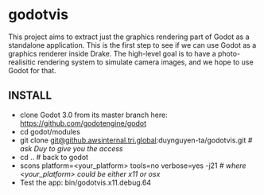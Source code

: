 # godotvis
This project aims to extract just the graphics rendering part of Godot as a standalone application. 
This is the first step to see if we can use Godot as a graphics renderer inside Drake.
The high-level goal is to have a photo-realisitic rendering system to simulate camera images, and we hope to use Godot for that.

## INSTALL
- clone Godot 3.0 from its master branch here: https://github.com/godotengine/godot
- cd godot/modules
- git clone git@github.awsinternal.tri.global:duynguyen-ta/godotvis.git  _# ask Duy to give you the access_
- cd ..  # back to godot
- scons platform=\<your_platform\> tools=no verbose=yes -j21  _# where \<your_platform\> could be either x11 or osx_
- Test the app: bin/godotvis.x11.debug.64
